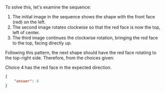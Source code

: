 To solve this, let's examine the sequence:

1. The initial image in the sequence shows the shape with the front face (red) on the left.
2. The second image rotates clockwise so that the red face is now the top, left of center.
3. The third image continues the clockwise rotation, bringing the red face to the top, facing directly up.

Following this pattern, the next shape should have the red face rotating to the top-right side. Therefore, from the choices given:

Choice 4 has the red face in the expected direction.

```json
{
    "answer": 4
}
```